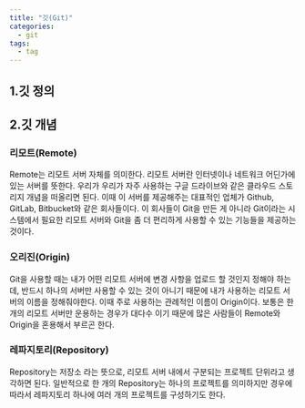 ```yaml
---
title: "깃(Git)"
categories:
  - git
tags:
  - tag
---
```


## 1.깃 정의

## 2.깃 개념

### 리모트(Remote)
Remote는 리모트 서버 자체를 의미한다.
리모트 서버란 인터넷이나 네트워크 어딘가에 있는 서버를 뜻한다. 우리가 우리가 자주 사용하는 구글 드라이브와 같은 클라우드 스토리지 개념을 떠올리면 된다. 
이때 이 서버를 제공해주는 대표적인 업체가 Github, GitLab, Bitbucket와 같은 회사들이다.
이 회사들이 Git을 만든 게 아니라 Git이라는 시스템에서 필요한 리모트 서버와 Git을 좀 더 편리하게 사용할 수 있는 기능들을 제공하는 것이다.

### 오리진(Origin)
Git을 사용할 때는 내가 어떤 리모트 서버에 변경 사항을 업로드 할 것인지 정해야 하는데, 반드시 하나의 서버만 사용할 수 있는 것이 아니기 때문에 내가 사용하는 리모트 서버의 이름을 정해줘야한다. 이때 주로 사용하는 관례적인 이름이 Origin이다.
보통은 한개의 리모트 서버만 운용하는 경우가 대다수 이기 때문에 많은 사람들이 Remote와 Origin을 혼용해서 부르곤 한다.

### 레파지토리(Repository)
Repository는 저장소 라는 뜻으로, 리모트 서버 내에서 구분되는 프로젝트 단위라고 생각하면 된다.
일반적으로 한 개의 Repository는 하나의 프로젝트를 의미하지만 경우에 따라서 레파지토리 하나에 여러 개의 프로젝트를 구성하기도 한다.
